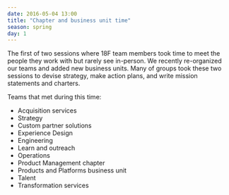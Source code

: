 ```yaml
---
date: 2016-05-04 13:00
title: "Chapter and business unit time"
season: spring
day: 1
---
```

The first of two sessions where 18F team members took time to meet the people they work with but rarely see in-person. We recently re-organized our teams and added new business units. Many of groups took these two sessions to devise strategy, make action plans, and write mission statements and charters.

Teams that met during this time:

* Acquisition services
* Strategy
* Custom partner solutions
* Experience Design
* Engineering
* Learn and outreach
* Operations
* Product Management chapter
* Products and Platforms business unit
* Talent
* Transformation services
